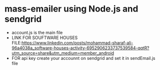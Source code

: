 # mass-emailer using Node.js and sendgrid
+ account.js is the main file
+ LINK FOR SOUFTWARE HOUSES FILE:https://www.linkedin.com/posts/mohammad-sharaf-ali-96a4038a_software-houses-activity-6952906233737539584-qqtR?utm_source=share&utm_medium=member_android
+ FOR api key create your accounnt on sendgrid and set it in sendEmail.js file

